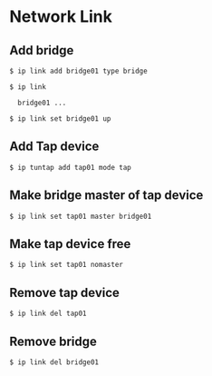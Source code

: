 # Network Link

## Add bridge
```
$ ip link add bridge01 type bridge

$ ip link

  bridge01 ...
  
$ ip link set bridge01 up
```

## Add Tap device
```
$ ip tuntap add tap01 mode tap
```

## Make bridge master of tap device
```
$ ip link set tap01 master bridge01
```

## Make tap device free
```
$ ip link set tap01 nomaster
```

## Remove tap device
```
$ ip link del tap01
```

## Remove bridge
```
$ ip link del bridge01
```
